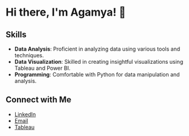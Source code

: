 # Hi there, I'm Agamya! 👋

## Skills
- **Data Analysis**: Proficient in analyzing data using various tools and techniques.
- **Data Visualization**: Skilled in creating insightful visualizations using Tableau and Power BI.
- **Programming**: Comfortable with Python for data manipulation and analysis.

## Connect with Me
- [LinkedIn](www.linkedin.com/in/agamya-david-07104725a) 
- [Email](agu.david1410@gmail.com)
- [Tableau](https://public.tableau.com/app/profile/agamya.david2913/vizzes)
